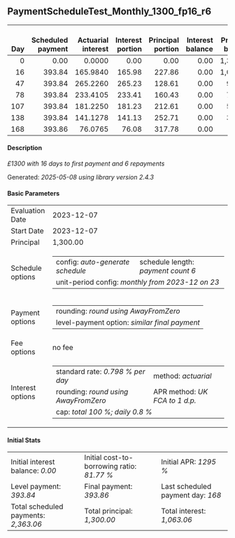 <h2>PaymentScheduleTest_Monthly_1300_fp16_r6</h2>
<table>
    <thead style="vertical-align: bottom;">
        <th style="text-align: right;">Day</th>
        <th style="text-align: right;">Scheduled payment</th>
        <th style="text-align: right;">Actuarial interest</th>
        <th style="text-align: right;">Interest portion</th>
        <th style="text-align: right;">Principal portion</th>
        <th style="text-align: right;">Interest balance</th>
        <th style="text-align: right;">Principal balance</th>
        <th style="text-align: right;">Total actuarial interest</th>
        <th style="text-align: right;">Total interest</th>
        <th style="text-align: right;">Total principal</th>
    </thead>
    <tr style="text-align: right;">
        <td class="ci00">0</td>
        <td class="ci01" style="white-space: nowrap;">0.00</td>
        <td class="ci02">0.0000</td>
        <td class="ci03">0.00</td>
        <td class="ci04">0.00</td>
        <td class="ci05">0.00</td>
        <td class="ci06">1,300.00</td>
        <td class="ci07">0.0000</td>
        <td class="ci08">0.00</td>
        <td class="ci09">0.00</td>
    </tr>
    <tr style="text-align: right;">
        <td class="ci00">16</td>
        <td class="ci01" style="white-space: nowrap;">393.84</td>
        <td class="ci02">165.9840</td>
        <td class="ci03">165.98</td>
        <td class="ci04">227.86</td>
        <td class="ci05">0.00</td>
        <td class="ci06">1,072.14</td>
        <td class="ci07">165.9840</td>
        <td class="ci08">165.98</td>
        <td class="ci09">227.86</td>
    </tr>
    <tr style="text-align: right;">
        <td class="ci00">47</td>
        <td class="ci01" style="white-space: nowrap;">393.84</td>
        <td class="ci02">265.2260</td>
        <td class="ci03">265.23</td>
        <td class="ci04">128.61</td>
        <td class="ci05">0.00</td>
        <td class="ci06">943.53</td>
        <td class="ci07">431.2100</td>
        <td class="ci08">431.21</td>
        <td class="ci09">356.47</td>
    </tr>
    <tr style="text-align: right;">
        <td class="ci00">78</td>
        <td class="ci01" style="white-space: nowrap;">393.84</td>
        <td class="ci02">233.4105</td>
        <td class="ci03">233.41</td>
        <td class="ci04">160.43</td>
        <td class="ci05">0.00</td>
        <td class="ci06">783.10</td>
        <td class="ci07">664.6204</td>
        <td class="ci08">664.62</td>
        <td class="ci09">516.90</td>
    </tr>
    <tr style="text-align: right;">
        <td class="ci00">107</td>
        <td class="ci01" style="white-space: nowrap;">393.84</td>
        <td class="ci02">181.2250</td>
        <td class="ci03">181.23</td>
        <td class="ci04">212.61</td>
        <td class="ci05">0.00</td>
        <td class="ci06">570.49</td>
        <td class="ci07">845.8454</td>
        <td class="ci08">845.85</td>
        <td class="ci09">729.51</td>
    </tr>
    <tr style="text-align: right;">
        <td class="ci00">138</td>
        <td class="ci01" style="white-space: nowrap;">393.84</td>
        <td class="ci02">141.1278</td>
        <td class="ci03">141.13</td>
        <td class="ci04">252.71</td>
        <td class="ci05">0.00</td>
        <td class="ci06">317.78</td>
        <td class="ci07">986.9733</td>
        <td class="ci08">986.98</td>
        <td class="ci09">982.22</td>
    </tr>
    <tr style="text-align: right;">
        <td class="ci00">168</td>
        <td class="ci01" style="white-space: nowrap;">393.86</td>
        <td class="ci02">76.0765</td>
        <td class="ci03">76.08</td>
        <td class="ci04">317.78</td>
        <td class="ci05">0.00</td>
        <td class="ci06">0.00</td>
        <td class="ci07">1,063.0498</td>
        <td class="ci08">1,063.06</td>
        <td class="ci09">1,300.00</td>
    </tr>
</table>
<h4>Description</h4>
<p><i>£1300 with 16 days to first payment and 6 repayments</i></p>
<p>Generated: <i>2025-05-08 using library version 2.4.3</i></p>
<h4>Basic Parameters</h4>
<table>
    <tr>
        <td>Evaluation Date</td>
        <td>2023-12-07</td>
    </tr>
    <tr>
        <td>Start Date</td>
        <td>2023-12-07</td>
    </tr>
    <tr>
        <td>Principal</td>
        <td>1,300.00</td>
    </tr>
    <tr>
        <td>Schedule options</td>
        <td>
            <table>
                <tr>
                    <td>config: <i>auto-generate schedule</i></td>
                    <td>schedule length: <i><i>payment count</i> 6</i></td>
                </tr>
                <tr>
                    <td colspan="2" style="white-space: nowrap;">unit-period config: <i>monthly from 2023-12 on 23</i></td>
                </tr>
            </table>
        </td>
    </tr>
    <tr>
        <td>Payment options</td>
        <td>
            <table>
                <tr>
                    <td>rounding: <i>round using AwayFromZero</i></td>
                </tr>
                <tr>
                    <td>level-payment option: <i>similar&nbsp;final&nbsp;payment</i></td>
                </tr>
            </table>
        </td>
    </tr>
    <tr>
        <td>Fee options</td>
        <td>no fee
        </td>
    </tr>
    <tr>
        <td>Interest options</td>
        <td>
            <table>
                <tr>
                    <td>standard rate: <i>0.798 % per day</i></td>
                    <td>method: <i>actuarial</i></td>
                </tr>
                <tr>
                    <td>rounding: <i>round using AwayFromZero</i></td>
                    <td>APR method: <i>UK FCA to 1 d.p.</i></td>
                </tr>
                <tr>
                    <td colspan="2">cap: <i>total 100 %; daily 0.8 %</td>
                </tr>
            </table>
        </td>
    </tr>
</table>
<h4>Initial Stats</h4>
<table>
    <tr>
        <td>Initial interest balance: <i>0.00</i></td>
        <td>Initial cost-to-borrowing ratio: <i>81.77 %</i></td>
        <td>Initial APR: <i>1295 %</i></td>
    </tr>
    <tr>
        <td>Level payment: <i>393.84</i></td>
        <td>Final payment: <i>393.86</i></td>
        <td>Last scheduled payment day: <i>168</i></td>
    </tr>
    <tr>
        <td>Total scheduled payments: <i>2,363.06</i></td>
        <td>Total principal: <i>1,300.00</i></td>
        <td>Total interest: <i>1,063.06</i></td>
    </tr>
</table>